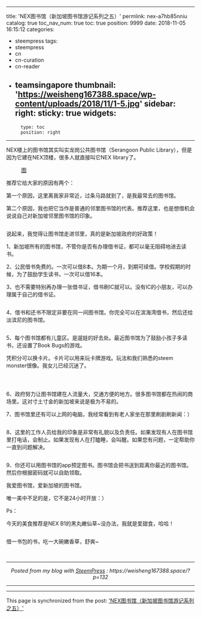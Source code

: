 
---
title: 'NEX图书馆（新加坡图书馆游记系列之五）'
permlink: nex-a7hb85nniu
catalog: true
toc_nav_num: true
toc: true
position: 9999
date: 2018-11-05 16:15:12
categories:
- steempress
tags:
- steempress
- cn
- cn-curation
- cn-reader
- teamsingapore
thumbnail: 'https://weisheng167388.space/wp-content/uploads/2018/11/1-5.jpg'
sidebar:
    right:
        sticky: true
widgets:
    -
        type: toc
        position: right
---



<p>NEX楼上的图书馆其实叫实龙岗公共图书馆（Serangoon Public Library），但是因为它建在NEX顶楼，很多人就直接叫它NEX library了。</p>



<figure class="wp-block-image"><img src="https://weisheng167388.space/wp-content/uploads/2018/11/1-5.jpg" alt="" class="wp-image-133"/><br/><figcaption><a href="http://www.saagroup.com/wp/wp-content/uploads/2015/04/nex009.jpg">图</a></figcaption></figure>



<p>推荐它给大家的原因有两个：</p>



<p>第一个原因，这里离我家非常近，过条马路就到了，是我最常去的图书馆。</p>



<p>第二个原因，我也把它当作是普通的邻里图书馆的代表。推荐这里，也是想借机会说说自己对新加坡邻里图书馆的印象。</p>



<p></p>



<figure class="wp-block-image"><img src="https://weisheng167388.space/wp-content/uploads/2018/11/1105_8.jpg" alt="" class="wp-image-134"/><br/></figure>



<p>说起来，我觉得让图书馆走进邻里，真的是新加坡政府的好政策！</p>



<p>1、新加坡所有的图书馆，不管你是否有办理借书证，都可以毫无阻碍地进去读书。</p>



<p>2、公民借书免费的。一次可以借8本。为期一个月，到期可续借。学校假期的时候，为了鼓励学生读书，一次可以借16本。</p>



<p>3、也不需要特别再办理一张借书证，借书刷IC就可以。没有IC的小朋友，可以办理属于自己的借书证。</p>



<figure class="wp-block-image"><img src="https://weisheng167388.space/wp-content/uploads/2018/11/1105_7.jpg" alt="" class="wp-image-140"/><br/></figure>



<p></p>



<p>4、借书和还书不限定非要在同一间图书馆。你完全可以在滨海湾借书，然后还给淡滨尼的图书馆。</p>



<figure class="wp-block-image"><img src="https://weisheng167388.space/wp-content/uploads/2018/11/1105_9.jpg" alt="" class="wp-image-141"/><br/></figure>



<p></p>



<p>5、每个图书馆都有儿童区。是遛娃的好去处。最近图书馆为了鼓励小孩子多读书，还设置了Book Bugs的游戏。</p>



<p>凭积分可以换卡片。卡片可以用来玩卡牌游戏。玩法和我们熟悉的steem monster很像。我女儿已经沉迷了。</p>



<figure class="wp-block-image"><img src="https://weisheng167388.space/wp-content/uploads/2018/11/1105_2-1.jpg" alt="" class="wp-image-135"/><br/></figure>



<p></p>



<figure class="wp-block-image"><img src="https://weisheng167388.space/wp-content/uploads/2018/11/1105_3-1.jpg" alt="" class="wp-image-136"/><br/></figure>



<p></p>



<figure class="wp-block-image"><img src="https://weisheng167388.space/wp-content/uploads/2018/11/1105_1-1.jpg" alt="" class="wp-image-137"/><br/></figure>



<p></p>



<p>6、政府努力让图书馆建在人流量大，交通方便的地方。很多图书馆都在热闹的商场里。这对寸土寸金的新加坡来说是极为不易的。</p>



<p>7、图书馆里还有可以上网的电脑，我经常看到有老人家坐在那里刷剧刷新闻：）</p>



<p></p>



<figure class="wp-block-image"><img src="https://weisheng167388.space/wp-content/uploads/2018/11/1105_6.jpg" alt="" class="wp-image-138"/><br/></figure>



<p>8、这里的工作人员给我的印象是非常有礼貌以及负责任。如果发现有人在图书馆里打电话，会制止。如果发现有人在打瞌睡，会叫醒。如果您有问题，一定帮助你一直到问题解决。</p>



<p></p>



<figure class="wp-block-image"><img src="https://weisheng167388.space/wp-content/uploads/2018/11/1105_5.jpg" alt="" class="wp-image-139"/><br/></figure>



<p>9、你还可以用图书馆的app预定图书。图书馆会把书送到距离你最近的图书馆。然后你根据密码就可以自助领取。</p>



<p>我爱图书馆，爱新加坡的图书馆。</p>



<p>唯一美中不足的是，它不是24小时开放：）</p>



<p>Ps：</p>



<p>今天的美食推荐是NEX B1的黑丸嫩仙草~没办法，我就是爱甜食，哈哈！</p>



<figure class="wp-block-image"><img src="https://weisheng167388.space/wp-content/uploads/2018/11/1-6.jpg" alt="" class="wp-image-142"/><br/></figure>



<p>借一书包的书，吃一大碗嫩香草，舒爽~</p>
 <br /><center><hr/><em>Posted from my blog with <a href=&#039;https://wordpress.org/plugins/steempress/&#039;>SteemPress</a> : https://weisheng167388.space/?p=132 </em><hr/></center>         

- - -

This page is synchronized from the post: ['NEX图书馆（新加坡图书馆游记系列之五）'](https://steemit.com/@weisheng167388/nex-a7hb85nniu)
